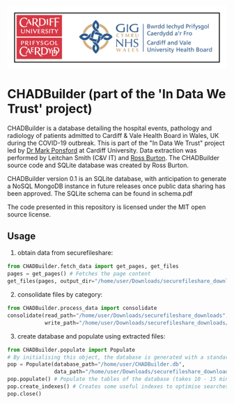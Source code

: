 ![](header.svg)

CHADBuilder (part of the 'In Data We Trust' project)
=======================================================

CHADBuilder is a database detailing the hospital events, pathology and radiology of patients 
admitted to Cardiff & Vale Health Board in Wales, UK during the COVID-19 outbreak. This is part
of the "In Data We Trust" project led by [Dr Mark Ponsford](https://www.cardiff.ac.uk/people/view/1245689-Ponsford-Mark) 
at Cardiff University. Data extraction was performed by Leitchan Smith (C&V IT) and [Ross Burton](https://www.linkedin.com/in/burtonbiomedical/?originalSubdomain=uk).
The CHADBuilder source code and SQLite database was created by Ross Burton.

CHADBuilder version 0.1 is an SQLite database, with anticipation to generate a NoSQL MongoDB instance 
in future releases once public data sharing has been approved. The SQLite schema can be found in schema.pdf

The code presented in this repository is licensed under the MIT open source license.

Usage
------

1. obtain data from securefileshare:

```python
from CHADBuilder.fetch_data import get_pages, get_files
pages = get_pages() # Fetches the page content
get_files(pages, output_dir="/home/user/Downloads/securefileshare_downloads") # Downloads files into target directory
```

2. consolidate files by category:

```python
from CHADBuilder.process_data import consolidate
consolidate(read_path="/home/user/Downloads/securefileshare_downloads",
            write_path="/home/user/Downloads/securefileshare_downloads/consolidated")
```

3. create database and populate using extracted files:

```python
from CHADBuilder.populate import Populate
# By initialising this object, the database is generated with a standard schema (see schema.pdf)
pop = Populate(database_path="/home/user/CHADBuilder.db",
               data_path="/home/user/Downloads/securefileshare_downloads/consolidated")
pop.populate() # Populate the tables of the database (takes 10 - 15 minutes)
pop.create_indexes() # Creates some useful indexes to optimise searches
pop.close()
```




